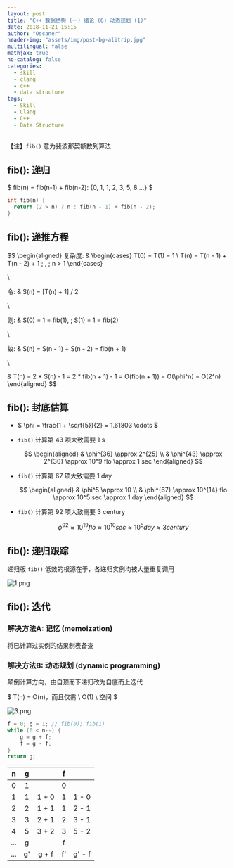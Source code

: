 ```yaml
---
layout: post
title: "C++ 数据结构 (一) 绪论 (6) 动态规划 (1)"
date: 2018-11-21 15:15
author: "Oscaner"
header-img: "assets/img/post-bg-alitrip.jpg"
multilingual: false
mathjax: true
no-catalog: false
categories:
  - skill
  - clang
  - c++
  - data structure
tags:
  - Skill
  - Clang
  - C++
  - Data Structure
---
```


【注】`fib()` 意为斐波那契额数列算法

## fib(): 递归

$ fib(n) = fib(n-1) + fib(n-2): {0, 1, 1, 2, 3, 5, 8 ...} $

```cpp
int fib(n) {
  return (2 > n) ? n : fib(n - 1) + fib(n - 2);
}
```

## fib(): 递推方程

$$
\begin{aligned}
  复杂度: &
  \begin{cases}
    T(0) = T(1) = 1
    \\
    T(n) = T(n - 1) + T(n - 2) + 1 \; , \; n > 1
  \end{cases}

  \\

  令: & S(n) = [T(n) + 1] / 2

  \\

  则: & S(0) = 1 = fib(1), \; S(1) = 1 = fib(2)

  \\

  故: & S(n) = S(n - 1) + S(n - 2) = fib(n + 1)

  \\

  & T(n) = 2 * S(n) - 1 = 2 * fib(n + 1) - 1 = O(fib(n + 1)) = O(\phi^n) = O(2^n)
\end{aligned}
$$

## fib(): 封底估算

- $ \phi = \frac{1 + \sqrt{5}}{2} = 1.61803 \cdots $

- `fib()` 计算第 43 项大致需要 1 s

    $$
    \begin{aligned}
    & \phi^{36} \approx 2^{25}
    \\
    & \phi^{43} \approx 2^{30} \approx 10^9 flo \approx 1 sec
    \end{aligned}
    $$

- `fib()` 计算第 67 项大致需要 1 day

    $$
    \begin{aligned}
    & \phi^5 \approx 10
    \\
    & \phi^{67} \approx 10^{14} flo \approx 10^5 sec \approx 1 day
    \end{aligned}
    $$

- `fib()` 计算第 92 项大致需要 3 century

    $$
    \phi^{92} \approx 10^{19} flo \approx 10^{10} sec \approx 10^5 day \approx 3 century
    $$

## fib(): 递归跟踪

递归版 `fib()` 低效的根源在于，各递归实例均被大量重复调用

![1.png](/assets/img/in-post/skill/data-structure/post-intro-dynamic-programming/1.png)

## fib(): 迭代

### 解决方法A: 记忆 (memoization)

将已计算过实例的结果制表备查

### 解决方法B: 动态规划 (dynamic programming)

颠倒计算方向，由自顶而下递归改为自底而上迭代

$ T(n) = O(n)，而且仅需 \  O(1) \  空间 $

![3.png](/assets/img/in-post/skill/data-structure/post-intro-dynamic-programming/3.png)

```cpp
f = 0; g = 1; // fib(0); fib(1)
while (0 < n--) {
    g = g + f;
    f = g - f;
}
return g;
```

| n    | g    |       | f    |        |
| :--: | :--: | :--:  | :--: | :--:   |
| 0    | 1    |       | 0    |        |
| 1    | 1    | 1 + 0 | 1    | 1 - 0  |
| 2    | 2    | 1 + 1 | 1    | 2 - 1  |
| 3    | 3    | 2 + 1 | 2    | 3 - 1  |
| 4    | 5    | 3 + 2 | 3    | 5 - 2  |
| ...  | g    |       | f    |        |
| ...  | g'   | g + f | f'   | g' - f |
